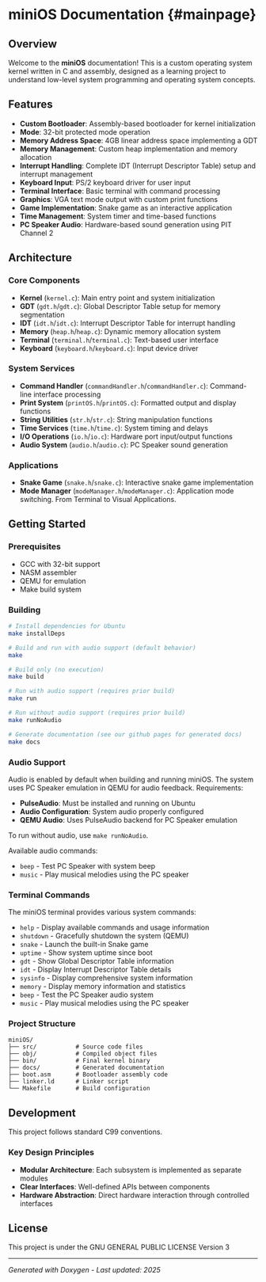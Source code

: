 # miniOS Documentation {#mainpage}

## Overview

Welcome to the **miniOS** documentation! This is a custom operating system kernel written in C and assembly, designed as a learning project to understand low-level system programming and operating system concepts.

## Features

-   **Custom Bootloader**: Assembly-based bootloader for kernel initialization
-   **Mode**: 32-bit protected mode operation
-   **Memory Address Space**: 4GB linear address space implementing a GDT
-   **Memory Management**: Custom heap implementation and memory allocation
-   **Interrupt Handling**: Complete IDT (Interrupt Descriptor Table) setup and interrupt management
-   **Keyboard Input**: PS/2 keyboard driver for user input
-   **Terminal Interface**: Basic terminal with command processing
-   **Graphics**: VGA text mode output with custom print functions
-   **Game Implementation**: Snake game as an interactive application
-   **Time Management**: System timer and time-based functions
-   **PC Speaker Audio**: Hardware-based sound generation using PIT Channel 2

## Architecture

### Core Components

-   **Kernel** (`kernel.c`): Main entry point and system initialization
-   **GDT** (`gdt.h`/`gdt.c`): Global Descriptor Table setup for memory segmentation
-   **IDT** (`idt.h`/`idt.c`): Interrupt Descriptor Table for interrupt handling
-   **Memory** (`heap.h`/`heap.c`): Dynamic memory allocation system
-   **Terminal** (`terminal.h`/`terminal.c`): Text-based user interface
-   **Keyboard** (`keyboard.h`/`keyboard.c`): Input device driver

### System Services

-   **Command Handler** (`commandHandler.h`/`commandHandler.c`): Command-line interface processing
-   **Print System** (`printOS.h`/`printOS.c`): Formatted output and display functions
-   **String Utilities** (`str.h`/`str.c`): String manipulation functions
-   **Time Services** (`time.h`/`time.c`): System timing and delays
-   **I/O Operations** (`io.h`/`io.c`): Hardware port input/output functions
-   **Audio System** (`audio.h`/`audio.c`): PC Speaker sound generation

### Applications

-   **Snake Game** (`snake.h`/`snake.c`): Interactive snake game implementation
-   **Mode Manager** (`modeManager.h`/`modeManager.c`): Application mode switching. From Terminal to Visual Applications.

## Getting Started

### Prerequisites

-   GCC with 32-bit support
-   NASM assembler
-   QEMU for emulation
-   Make build system

### Building

```bash
# Install dependencies for Ubuntu
make installDeps

# Build and run with audio support (default behavior)
make

# Build only (no execution)
make build

# Run with audio support (requires prior build)
make run

# Run without audio support (requires prior build)
make runNoAudio

# Generate documentation (see our github pages for generated docs)
make docs
```

### Audio Support

Audio is enabled by default when building and running miniOS. The system uses PC Speaker emulation in QEMU for audio feedback. Requirements:

-   **PulseAudio**: Must be installed and running on Ubuntu
-   **Audio Configuration**: System audio properly configured
-   **QEMU Audio**: Uses PulseAudio backend for PC Speaker emulation

To run without audio, use `make runNoAudio`.

Available audio commands:

-   `beep` - Test PC Speaker with system beep
-   `music` - Play musical melodies using the PC speaker

### Terminal Commands

The miniOS terminal provides various system commands:

-   `help` - Display available commands and usage information
-   `shutdown` - Gracefully shutdown the system (QEMU)
-   `snake` - Launch the built-in Snake game
-   `uptime` - Show system uptime since boot
-   `gdt` - Show Global Descriptor Table information
-   `idt` - Display Interrupt Descriptor Table details
-   `sysinfo` - Display comprehensive system information
-   `memory` - Display memory information and statistics
-   `beep` - Test the PC Speaker audio system
-   `music` - Play musical melodies using the PC speaker

### Project Structure

```
miniOS/
├── src/           # Source code files
├── obj/           # Compiled object files
├── bin/           # Final kernel binary
├── docs/          # Generated documentation
├── boot.asm       # Bootloader assembly code
├── linker.ld      # Linker script
└── Makefile       # Build configuration
```

## Development

This project follows standard C99 conventions.

### Key Design Principles

-   **Modular Architecture**: Each subsystem is implemented as separate modules
-   **Clear Interfaces**: Well-defined APIs between components
-   **Hardware Abstraction**: Direct hardware interaction through controlled interfaces

## License

This project is under the GNU GENERAL PUBLIC LICENSE Version 3

---

_Generated with Doxygen - Last updated: 2025_
